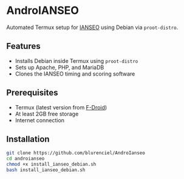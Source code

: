 # AndroIANSEO

Automated Termux setup for [IANSEO](https://github.com/brian-nelson/ianseo) using Debian via `proot-distro`.

## Features

- Installs Debian inside Termux using `proot-distro`
- Sets up Apache, PHP, and MariaDB
- Clones the IANSEO timing and scoring software

## Prerequisites

- Termux (latest version from [F-Droid](https://f-droid.org/en/packages/com.termux/))
- At least 2GB free storage
- Internet connection

## Installation

```bash
git clone https://github.com/blurenciel/AndroIanseo
cd androianseo
chmod +x install_ianseo_debian.sh
bash install_ianseo_debian.sh

